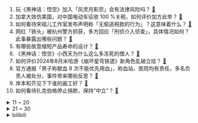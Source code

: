 1. 玩《黑神话：悟空》加入「风灵月影宗」会有法律风险吗？ [:link:](https://www.zhihu.com/question/665238821)
2. 加拿大效仿美国，对中国电动车征收 100 %关税，如何评价加方此举？ [:link:](https://www.zhihu.com/question/665429409)
3. 如何看待宋祖儿工作室发布声明称「无偷逃税款的行为」？这意味着什么？ [:link:](https://www.zhihu.com/question/665459720)
4. 网红「铁头」被杭州警方抓获，多方回应「刑侦介入侦查」，具体情况如何？此事暴露出哪些问题？ [:link:](https://www.zhihu.com/question/665442683)
5. 有哪些故意缩短产品寿命的设计？ [:link:](https://www.zhihu.com/question/308056725)
6. 《黑神话：悟空》小西天为什么这么多冻死的僧人？ [:link:](https://www.zhihu.com/question/665264010)
7. 如何评价2024年8月米哈游《崩坏星穹铁道》新角色乱破立绘？ [:link:](https://www.zhihu.com/question/665428930)
8. 官方通报「男子称献血 8 次不能优先用血」，称血站、医院均有责任，多名负责人被处分，事件带来哪些反思？ [:link:](https://www.zhihu.com/question/665454853)
9. 岸本和芥见下下谁的画工好？ [:link:](https://www.zhihu.com/question/665024276)
10. 如何看待扎克伯格停止捐款，保持“中立”？ [:link:](https://www.zhihu.com/question/665417431)
<details>
<summary>11 ~ 20</summary>

11. 作为即将入学的新生，请问在大学是学习重要还是参加社团活动这些重要？ [:link:](https://www.zhihu.com/question/664179114)
12. 为什么专业人士都不建议用大玻璃封阳台？ [:link:](https://www.zhihu.com/question/591427012)
13. 美国总统国家安全事务助理沙利文抵达北京，此次访华可能触及哪些议题？ [:link:](https://www.zhihu.com/question/665428188)
14. 《黑神话：悟空》被网友调侃是《黑神话：广智》，变身广智的设定你打几分？ [:link:](https://www.zhihu.com/question/665256773)
15. 《水浒传》能不能做出一个类似《黑神话:悟空》这样的游戏? [:link:](https://www.zhihu.com/question/653993838)
16. 如何看待米哈游创始人之一的蔡浩宇对aigc以及游戏创作的观点？ [:link:](https://www.zhihu.com/question/665473124)
17. 中秋国庆连续 5 周调休，网友称「9 月还是上了 21 天班」，如何看待调休「凑假」这种模式？ [:link:](https://www.zhihu.com/question/665410486)
18. 迪士尼正在收割中产家长，1 天花掉一万五，迪士尼消费为何这么高？暴露出哪些问题？ [:link:](https://www.zhihu.com/question/665338291)
19. 澳大利亚「离线权」法生效，雇主工作时间外非必要联系员工可遭罚款逾 6 万美元，如何评价此项举措？ [:link:](https://www.zhihu.com/question/665339605)
20. iPhone 16 发布会定档北京时间 9 月 10 日凌晨 1 点举行，对此你有哪些期待？ [:link:](https://www.zhihu.com/question/665405787)
</details>
<details>
<summary>21 ~ 30</summary>

21. 「工农中建」四大行盘中再创历史新高，国有六大行总市值超过整个创业板，「银行热」还能持续多久? [:link:](https://www.zhihu.com/question/665435289)
22. 既然人类基因组已经被解开，为什么不修改细胞端粒实现永生呢？ [:link:](https://www.zhihu.com/question/661920466)
23. 人可以极简主义到什么程度？ [:link:](https://www.zhihu.com/question/313020218)
24. 有网友说《黑神话：悟空》剧情里灵吉菩萨的断头现实中在大英博物馆，这是真的吗？大英博物馆有中国佛头么？ [:link:](https://www.zhihu.com/question/665237939)
25. 进制转换的原理是什么？ [:link:](https://www.zhihu.com/question/20993504)
26. 一个人吃饭的时候，你喜欢做什么菜？ [:link:](https://www.zhihu.com/question/30863799)
27. 如果上天给你一次重来的机会，你最想回到什么时候？ [:link:](https://www.zhihu.com/question/664960419)
28. 《黑神话：悟空》中亢金龙为什么做了黄眉的手下？ [:link:](https://www.zhihu.com/question/665005678)
29. 孩子说自己抑郁了不想上学，是「矫情」吗？怎么识别孩子是真的生病了？ [:link:](https://www.zhihu.com/question/664891905)
30. 抑郁症少年说「当面对老师的批评，没有人站在我的身后，非常痛苦」，与孩子「站在一起」这件事有多重要？ [:link:](https://www.zhihu.com/question/664891874)
</details><details>
<summary>bilibili</summary>

</details>